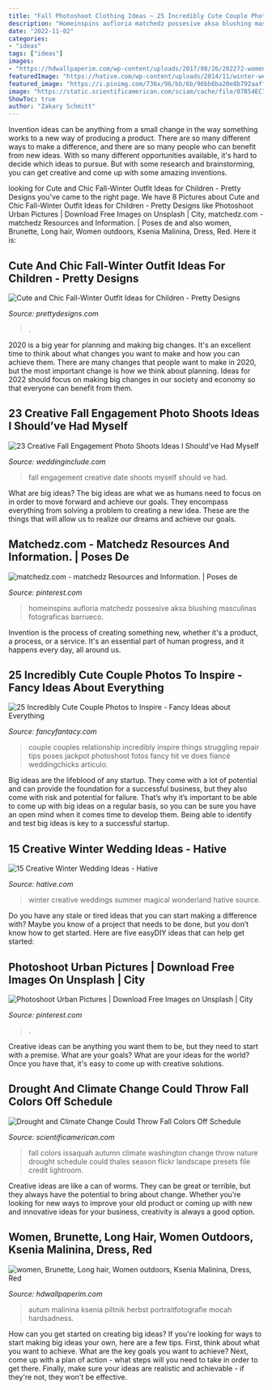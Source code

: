 ```yaml
---
title: "Fall Photoshoot Clothing Ideas ~ 25 Incredibly Cute Couple Photos To Inspire"
description: "Homeinspins aufloria matchedz possesive aksa blushing masculinas fotograficas barrueco"
date: "2022-11-02"
categories:
- "ideas"
tags: ["ideas"]
images:
- "https://hdwallpaperim.com/wp-content/uploads/2017/08/26/202272-women-brunette-long_hair-women_outdoors-Ksenia_Malinina-dress-red_dress-fall-model.jpg"
featuredImage: "https://hative.com/wp-content/uploads/2014/11/winter-wedding-ideas/3-creative-winter-wedding-ideas.jpg"
featured_image: "https://i.pinimg.com/736x/96/bb/6b/96bb6ba20e8b792aaff186c67d425c7d.jpg"
image: "https://static.scientificamerican.com/sciam/cache/file/07B54EC7-CFB7-4EF7-BAE1BE7538D7D07B.jpg"
ShowToc: true
author: "Zakary Schmitt"
---
```



Invention ideas can be anything from a small change in the way something works to a new way of producing a product. There are so many different ways to make a difference, and there are so many people who can benefit from new ideas. With so many different opportunities available, it's hard to decide which ideas to pursue. But with some research and brainstorming, you can get creative and come up with some amazing inventions.

	

		
looking for Cute and Chic Fall-Winter Outfit Ideas for Children - Pretty Designs you've came to the right page. We have 8 Pictures about Cute and Chic Fall-Winter Outfit Ideas for Children - Pretty Designs like Photoshoot Urban Pictures | Download Free Images on Unsplash | City, matchedz.com - matchedz Resources and Information. | Poses de and also women, Brunette, Long hair, Women outdoors, Ksenia Malinina, Dress, Red. Here it is:
		
    
## Cute And Chic Fall-Winter Outfit Ideas For Children - Pretty Designs

<img loading=lazy src="https://www.prettydesigns.com/wp-content/uploads/2014/09/Lovely-Outfit-Idea-for-Children.jpg" onerror="this.onerror=null;this.src='https://tse1.mm.bing.net/th?id=OIP.ftYEvIPk_Y373kLv5mLqggHaLG&amp;pid=15.1';" alt="Cute and Chic Fall-Winter Outfit Ideas for Children - Pretty Designs">

_Source: prettydesigns.com_

>. 

	

2020 is a big year for planning and making big changes. It's an excellent time to think about what changes you want to make and how you can achieve them.
There are many changes that people want to make in 2020, but the most important change is how we think about planning. Ideas for 2022 should focus on making big changes in our society and economy so that everyone can benefit from them.

    
## 23 Creative Fall Engagement Photo Shoots Ideas I Should’ve Had Myself

<img loading=lazy src="https://www.weddinginclude.com/wp-content/uploads/2017/06/Fall-save-the-date-photo-ideas.jpg" onerror="this.onerror=null;this.src='https://tse4.mm.bing.net/th?id=OIP.s8tu9105caV0defeutba7AHaLH&amp;pid=15.1';" alt="23 Creative Fall Engagement Photo Shoots Ideas I Should’ve Had Myself">

_Source: weddinginclude.com_

>fall engagement creative date shoots myself should ve had. 

	

What are big ideas?
The big ideas are what we as humans need to focus on in order to move forward and achieve our goals. They encompass everything from solving a problem to creating a new idea. These are the things that will allow us to realize our dreams and achieve our goals.

    
## Matchedz.com - Matchedz Resources And Information. | Poses De

<img loading=lazy src="https://i.pinimg.com/736x/42/88/f7/4288f740080d1a545dac3ca0d30992b8.jpg" onerror="this.onerror=null;this.src='https://tse4.mm.bing.net/th?id=OIP.Y8aXYU-yMJP1r9gTs8tzPAHaNK&amp;pid=15.1';" alt="matchedz.com - matchedz Resources and Information. | Poses de">

_Source: pinterest.com_

>homeinspins aufloria matchedz possesive aksa blushing masculinas fotograficas barrueco. 

	

Invention is the process of creating something new, whether it's a product, a process, or a service. It's an essential part of human progress, and it happens every day, all around us.

    
## 25 Incredibly Cute Couple Photos To Inspire - Fancy Ideas About Everything

<img loading=lazy src="https://fancyfantacy.com/wp-content/uploads/2020/05/Incredibly-Cute-Couple-Photos-to-Inspire-8.jpg" onerror="this.onerror=null;this.src='https://tse3.mm.bing.net/th?id=OIP.3eqZx3SRgzaRHXSX3hcOywHaLG&amp;pid=15.1';" alt="25 Incredibly Cute Couple Photos to Inspire - Fancy Ideas about Everything">

_Source: fancyfantacy.com_

>couple couples relationship incredibly inspire things struggling repair tips poses jackpot photoshoot fotos fancy hit ve does fiancé weddingchicks artículo. 

	

Big ideas are the lifeblood of any startup. They come with a lot of potential and can provide the foundation for a successful business, but they also come with risk and potential for failure. That’s why it’s important to be able to come up with big ideas on a regular basis, so you can be sure you have an open mind when it comes time to develop them. Being able to identify and test big ideas is key to a successful startup.

    
## 15 Creative Winter Wedding Ideas - Hative

<img loading=lazy src="https://hative.com/wp-content/uploads/2014/11/winter-wedding-ideas/3-creative-winter-wedding-ideas.jpg" onerror="this.onerror=null;this.src='https://tse3.mm.bing.net/th?id=OIP.DbMGoGUX-h8yTCMJ_SwoiwHaLH&amp;pid=15.1';" alt="15 Creative Winter Wedding Ideas - Hative">

_Source: hative.com_

>winter creative weddings summer magical wonderland hative source. 

	

Do you have any stale or tired ideas that you can start making a difference with? Maybe you know of a project that needs to be done, but you don’t know how to get started. Here are five easyDIY ideas that can help get started: 

    
## Photoshoot Urban Pictures | Download Free Images On Unsplash | City

<img loading=lazy src="https://i.pinimg.com/736x/96/bb/6b/96bb6ba20e8b792aaff186c67d425c7d.jpg" onerror="this.onerror=null;this.src='https://tse1.mm.bing.net/th?id=OIP.2mHZLRwHBkp4vGF_OAuR9gHaLH&amp;pid=15.1';" alt="Photoshoot Urban Pictures | Download Free Images on Unsplash | City">

_Source: pinterest.com_

>. 

	

Creative ideas can be anything you want them to be, but they need to start with a premise. What are your goals? What are your ideas for the world? Once you have that, it's easy to come up with creative solutions.

    
## Drought And Climate Change Could Throw Fall Colors Off Schedule

<img loading=lazy src="https://static.scientificamerican.com/sciam/cache/file/07B54EC7-CFB7-4EF7-BAE1BE7538D7D07B.jpg" onerror="this.onerror=null;this.src='https://tse1.mm.bing.net/th?id=OIP.CMTX_7F3GFWnRRQ1CX28GQHaEp&amp;pid=15.1';" alt="Drought and Climate Change Could Throw Fall Colors Off Schedule">

_Source: scientificamerican.com_

>fall colors issaquah autumn climate washington change throw nature drought schedule could thales season flickr landscape presets file credit lightroom. 

	

Creative ideas are like a can of worms. They can be great or terrible, but they always have the potential to bring about change. Whether you’re looking for new ways to improve your old product or coming up with new and innovative ideas for your business, creativity is always a good option.

    
## Women, Brunette, Long Hair, Women Outdoors, Ksenia Malinina, Dress, Red

<img loading=lazy src="https://hdwallpaperim.com/wp-content/uploads/2017/08/26/202272-women-brunette-long_hair-women_outdoors-Ksenia_Malinina-dress-red_dress-fall-model.jpg" onerror="this.onerror=null;this.src='https://tse2.mm.bing.net/th?id=OIP.6TyjxUb8Zy82QMD3va3N_AHaLH&amp;pid=15.1';" alt="women, Brunette, Long hair, Women outdoors, Ksenia Malinina, Dress, Red">

_Source: hdwallpaperim.com_

>autum malinina ksenia piltnik herbst portraitfotografie mocah hardsadness. 

	

How can you get started on creating big ideas?
If you're looking for ways to start making big ideas your own, here are a few tips. First, think about what you want to achieve. What are the key goals you want to achieve? Next, come up with a plan of action - what steps will you need to take in order to get there. Finally, make sure your ideas are realistic and achievable - if they're not, they won't be effective.

